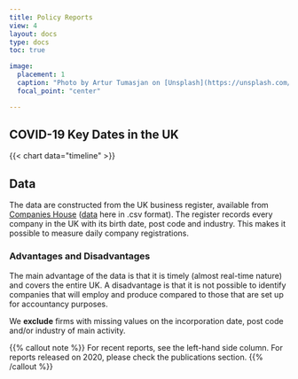 ```yaml
---
title: Policy Reports
view: 4
layout: docs
type: docs
toc: true

image:
  placement: 1
  caption: "Photo by Artur Tumasjan on [Unsplash](https://unsplash.com/s/photos/report-uk?utm_source=unsplash&utm_medium=referral&utm_content=creditCopyText)"
  focal_point: "center"

---
```


## <i class="far fa-calendar-alt   "></i>   COVID-19 Key Dates in the UK

{{< chart data="timeline" >}}


## <i class="fas fa-database  "></i>   Data
The data are constructed from the UK business register, available from [Companies House]( https://www.gov.uk/government/organisations/companies-house) ([data]( http://download.companieshouse.gov.uk/en_output.html) here in .csv format). The register records every company in the UK with its birth date, post code and industry. This makes it possible to measure daily company registrations.

### Advantages and Disadvantages

The main advantage of the data is that it is timely (almost real-time nature) and covers the entire UK. A disadvantage is that it is not possible to identify companies that will employ and produce compared to those that are set up for accountancy purposes.


We **exclude** firms with missing values on the incorporation date, post code and/or industry of main activity.

{{% callout note %}}
For recent reports, see the left-hand side column.
For reports released on 2020, please check the publications section.
{{% /callout %}}

